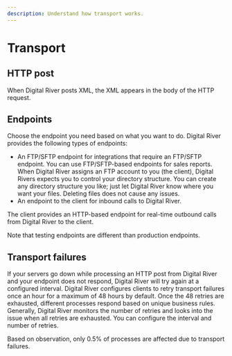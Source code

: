 ```yaml
---
description: Understand how transport works.
---
```


# Transport

## HTTP post

When Digital River posts XML, the XML appears in the body of the HTTP request.&#x20;

## Endpoints

Choose the endpoint you need based on what you want to do. Digital River provides the following types of endpoints:

* An FTP/SFTP endpoint for integrations that require an FTP/SFTP endpoint. You can use FTP/SFTP-based endpoints for sales reports. When Digital River assigns an FTP account to you (the client), Digital Rivers expects you to control your directory structure. You can create any directory structure you like; just let Digital River know where you want your files. Deleting files does not cause any issues.
* An endpoint to the client for inbound calls to Digital River.

The client provides an HTTP-based endpoint for real-time outbound calls from Digital River to the client.

Note that testing endpoints are different than production endpoints.

## Transport failures

If your servers go down while processing an HTTP post from Digital River and your endpoint does not respond, Digital River will try again at a configured interval. Digital River configures clients to retry transport failures once an hour for a maximum of 48 hours by default. Once the 48 retries are exhausted, different processes respond based on unique business rules. Generally, Digital River monitors the number of retries and looks into the issue when all retries are exhausted. You can configure the interval and number of retries.

Based on observation, only 0.5% of processes are affected due to transport failures.
